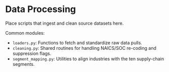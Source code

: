 # Data Processing

Place scripts that ingest and clean source datasets here.

Common modules:

- `loaders.py`: Functions to fetch and standardize raw data pulls.
- `cleaning.py`: Shared routines for handling NAICS/SOC re-coding and suppression flags.
- `segment_mapping.py`: Utilities to align industries with the ten supply-chain segments.

